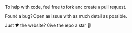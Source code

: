 To help with code, feel free to fork and create a pull request.

Found a bug? Open an issue with as much detail as possible.

Just ❤️ the website? Give the repo a star 🌟!
